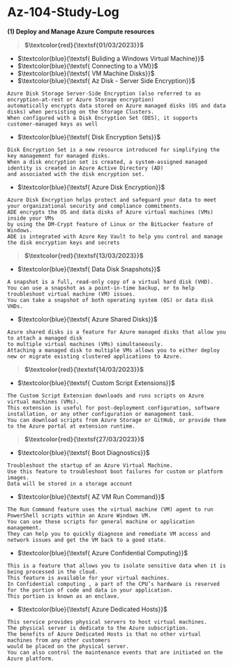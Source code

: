 # Az-104-Study-Log

**(1) Deploy and Manage Azure Compute resources**

>**$\textcolor{red}{\textsf{01/03/2023}}$**


-  $\textcolor{blue}{\textsf{ Buliding a Windows Virtual Machine}}$
-  $\textcolor{blue}{\textsf{ Connecting to a VM}}$
-  $\textcolor{blue}{\textsf{ VM Machine Disks}}$
-  $\textcolor{blue}{\textsf{ Az Disk - Server Side Encryption}}$
```
Azure Disk Storage Server-Side Encryption (also referred to as encryption-at-rest or Azure Storage encryption)
automatically encrypts data stored on Azure managed disks (OS and data disks) when persisting on the Storage Clusters.
When configured with a Disk Encryption Set (DES), it supports customer-managed keys as well
```


-  $\textcolor{blue}{\textsf{ Disk Encryption Sets}}$
```
Disk Encryption Set is a new resource introduced for simplifying the key management for managed disks. 
When a disk encryption set is created, a system-assigned managed identity is created in Azure Active Directory (AD)
and associated with the disk encryption set.
```

-  $\textcolor{blue}{\textsf{ Azure Disk Encryption}}$
```
Azure Disk Encryption helps protect and safeguard your data to meet your organizational security and compliance commitments. 
ADE encrypts the OS and data disks of Azure virtual machines (VMs) inside your VMs 
by using the DM-Crypt feature of Linux or the BitLocker feature of Windows. 
ADE is integrated with Azure Key Vault to help you control and manage the disk encryption keys and secrets
```



>**$\textcolor{red}{\textsf{13/03/2023}}$**

-  $\textcolor{blue}{\textsf{ Data Disk Snapshots}}$
```
A snapshot is a full, read-only copy of a virtual hard disk (VHD). 
You can use a snapshot as a point-in-time backup, or to help troubleshoot virtual machine (VM) issues.
You can take a snapshot of both operating system (OS) or data disk VHDs.
```

-  $\textcolor{blue}{\textsf{ Azure Shared Disks}}$
```
Azure shared disks is a feature for Azure managed disks that allow you to attach a managed disk
to multiple virtual machines (VMs) simultaneously. 
Attaching a managed disk to multiple VMs allows you to either deploy new or migrate existing clustered applications to Azure.
```

>**$\textcolor{red}{\textsf{14/03/2023}}$**

-  $\textcolor{blue}{\textsf{ Custom Script Extensions}}$
```
The Custom Script Extension downloads and runs scripts on Azure virtual machines (VMs). 
This extension is useful for post-deployment configuration, software installation, or any other configuration or management task. 
You can download scripts from Azure Storage or GitHub, or provide them to the Azure portal at extension runtime.
```

>**$\textcolor{red}{\textsf{27/03/2023}}$**
-  $\textcolor{blue}{\textsf{ Boot Diagnostics}}$
```
Troubleshoot the startup of an Azure Virtual Machine.
Use this feature to troubleshoot boot failures for custom or platform images.
Data will be stored in a storage account
```

-  $\textcolor{blue}{\textsf{ AZ VM Run Command}}$
```
The Run Command feature uses the virtual machine (VM) agent to run PowerShell scripts within an Azure Windows VM. 
You can use these scripts for general machine or application management. 
They can help you to quickly diagnose and remediate VM access and network issues and get the VM back to a good state.
```

-  $\textcolor{blue}{\textsf{ Azure Confidential Computing}}$
```
This is a feature that allows you to isolate sensitive data when it is being processed in the cloud.
This feature is available for your virtual machines. 
In Confidential computing , a part of the CPU’s hardware is reserved for the portion of code and data in your application.
This portion is known as an enclave.
```

-  $\textcolor{blue}{\textsf{ Azure Dedicated Hosts}}$
```
This service provides physical servers to host virtual machines. 
The physical server is dedicate to the Azure subscription.
The benefits of Azure Dedicated Hosts is that no other virtual machines from any other customers 
would be placed on the physical server.
You can also control the maintenance events that are initiated on the Azure platform.
```

